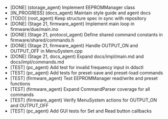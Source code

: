 - [DONE] (storage_agent) Implement EEPROMManager class
- [IN_PROGRESS] (docs_agent) Maintain style guide and agent docs
- [TODO] (root_agent) Keep structure spec in sync with repository
- [DONE] (Stage 21, firmware_agent) Implement main loop in firmware/due/main.ino
- [DONE] (Stage 21, protocol_agent) Define shared command constants in firmware/shared/commands.h
- [DONE] (Stage 21, firmware_agent) Handle OUTPUT_ON and OUTPUT_OFF in MenuSystem.cpp
- [DONE] (Stage 21, docs_agent) Expand docs/impl/main.md and docs/impl/commands.md
- [TEST] (pc_agent) Add test for invalid frequency input in ddsctl
- [TEST] (pc_agent) Add tests for preset-save and preset-load commands
- [TEST] (firmware_agent) Test EEPROMManager read/write and preset functions
- [TEST] (firmware_agent) Expand CommandParser coverage for all commands
- [TEST] (firmware_agent) Verify MenuSystem actions for OUTPUT_ON and OUTPUT_OFF
- [TEST] (pc_agent) Add GUI tests for Set and Read button callbacks
